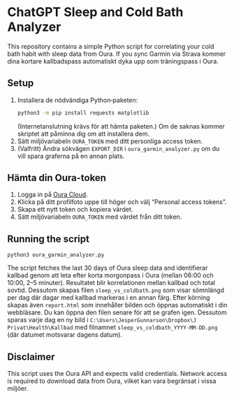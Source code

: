 # ChatGPT Sleep and Cold Bath Analyzer

This repository contains a simple Python script for correlating your cold bath
habit with sleep data from Oura. If you sync Garmin via Strava kommer dina
kortare kallbadspass automatiskt dyka upp som träningspass i Oura.

## Setup
1. Installera de nödvändiga Python‑paketen:
   ```bash
   python3 -m pip install requests matplotlib
   ```
    (Internetanslutning krävs för att hämta paketen.)
   Om de saknas kommer skriptet att påminna dig om att installera dem.
2. Sätt miljövariabeln `OURA_TOKEN` med ditt personliga access token.
3. (Valfritt) Ändra sökvägen `EXPORT_DIR` i `oura_garmin_analyzer.py` om du
   vill spara graferna på en annan plats.

## Hämta din Oura-token
1. Logga in på [Oura Cloud](https://cloud.ouraring.com/).
2. Klicka på ditt profilfoto uppe till höger och välj “Personal access tokens”.
3. Skapa ett nytt token och kopiera värdet.
4. Sätt miljövariabeln `OURA_TOKEN` med värdet från ditt token.

## Running the script
```
python3 oura_garmin_analyzer.py
```
The script fetches the last 30 days of Oura sleep data and
identifierar kallbad genom att leta efter korta morgonpass i Oura
(mellan 06:00 och 10:00, 2–5 minuter). Resultatet blir korrelationen
mellan kallbad och total sovtid. Dessutom skapas filen
`sleep_vs_coldbath.png` som visar sömnlängd per dag där dagar med
kallbad markeras i en annan färg.
Efter körning skapas även `report.html` som innehåller bilden och
öppnas automatiskt i din webbläsare. Du kan öppna den filen senare för
att se grafen igen. Dessutom sparas varje dag en ny
bild i `C:\Users\JesperGunnarson\Dropbox\J Privat\Health\Kallbad`
med filnamnet `sleep_vs_coldbath_YYYY-MM-DD.png` (där datumet motsvarar
dagens datum).

## Disclaimer
This script uses the Oura API and expects valid credentials. Network access is
required to download data from Oura, vilket kan vara begränsat i vissa
miljöer.
